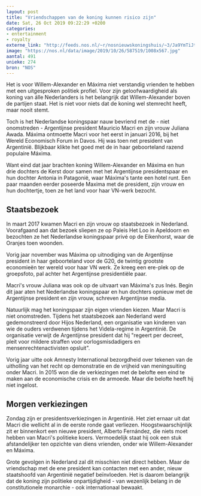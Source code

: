 ```yaml
---
layout: post
title: "Vriendschappen van de koning kunnen risico zijn"
date: Sat, 26 Oct 2019 09:22:29 +0200
categories: 
- entertainment 
- royalty 
externe_link: "http://feeds.nos.nl/~r/nosnieuwskoningshuis/~3/Ja9YmTiJtFg/2307704"
image: "https://nos.nl/data/image/2019/10/26/587519/1008x567.jpg"
aantal: 491
unieke: 274
bron: "NOS"
---
```


<p>Het is voor Willem-Alexander en Máxima niet verstandig vrienden te hebben met een uitgesproken politiek profiel. Voor zijn geloofwaardigheid als koning van álle Nederlanders is het belangrijk dat Willem-Alexander boven de partijen staat. Het is niet voor niets dat de koning wel stemrecht heeft, maar nooit stemt.</p>
<p>Toch is het Nederlandse koningspaar nauw bevriend met de - niet onomstreden - Argentijnse president Mauricio Macri en zijn vrouw Juliana Awada. Máxima ontmoette Macri voor het eerst in januari 2016, bij het Wereld Economisch Forum in Davos. Hij was toen net president van Argentinië. Blijkbaar klikte het goed met de in haar geboorteland razend populaire Máxima.</p>
<p>Want eind dat jaar brachten koning Willem-Alexander en Máxima en hun drie dochters de Kerst door samen met het Argentijnse presidentspaar en hun dochter Antonia in Patagonië, waar Máxima's tante een hotel runt. Een paar maanden eerder poseerde Maxima met de president, zijn vrouw en hun dochtertje, toen ze het land voor haar VN-werk bezocht.</p>
<h2>Staatsbezoek</h2>
<p>In maart 2017 kwamen Macri en zijn vrouw op staatsbezoek in Nederland. Voorafgaand aan dat bezoek sliepen ze op Paleis Het Loo in Apeldoorn en bezochten ze het Nederlandse koningspaar privé op de Eikenhorst, waar de Oranjes toen woonden.</p>
<p>Vorig jaar november was Máxima op uitnodiging van de Argentijnse president in haar geboorteland voor de G20, de twintig grootste economieën ter wereld voor haar VN werk. Ze kreeg een ere-plek op de groepsfoto, pal achter het Argentijnse presidentiële paar.</p>
<p>Macri's vrouw Juliana was ook op de uitvaart van Máxima's zus Inés. Begin dit jaar aten het Nederlandse koningspaar en hun dochters opnieuw met de Argentijnse president en zijn vrouw, schreven Argentijnse media.</p>
<p>Natuurlijk mag het koningspaar zijn eigen vrienden kiezen. Maar Macri is niet onomstreden. Tijdens het staatsbezoek aan Nederland werd gedemonstreerd door Hijos Nederland, een organisatie van kinderen van wie de ouders verdwenen tijdens het Videla-regime in Argentinië. De organisatie verwijt de Argentijnse president dat hij "regeert per decreet, pleit voor mildere straffen voor oorlogsmisdadigers en mensenrechtenactivisten opsluit".</p>
<p>Vorig jaar uitte ook Amnesty International bezorgdheid over tekenen van de uitholling van het recht op demonstratie en de vrijheid van meningsuiting onder Macri. In 2015 won die de verkiezingen met de belofte een eind te maken aan de economische crisis en de armoede. Maar die belofte heeft hij niet ingelost.</p>
<h2>Morgen verkiezingen</h2>
<p>Zondag zijn er presidentsverkiezingen in Argentinië. Het ziet ernaar uit dat Macri die wellicht al in de eerste ronde gaat verliezen. Hoogstwaarschijnlijk zit er binnenkort een nieuwe president, Alberto Fernández, die niets moet hebben van Macri's politieke koers. Vermoedelijk staat hij ook een stuk afstandelijker ten opzichte van diens vrienden, onder wie Willem-Alexander en Máxima.</p>
<p>Grote gevolgen in Nederland zal dit misschien niet direct hebben. Maar de vriendschap met de ene president kan contacten met een ander, nieuw staatshoofd van Argentinië negatief beïnvloeden. Het is daarom belangrijk dat de koning zijn politieke onpartijdigheid - van wezenlijk belang in de constitutionele monarchie - ook internationaal bewaakt.</p><img src="http://feeds.feedburner.com/~r/nosnieuwskoningshuis/~4/Ja9YmTiJtFg" height="1" width="1" alt=""/>

